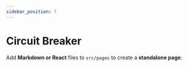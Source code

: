 ```yaml
---
sidebar_position: 7
---
```


# Circuit Breaker

Add **Markdown or React** files to `src/pages` to create a **standalone page**:
